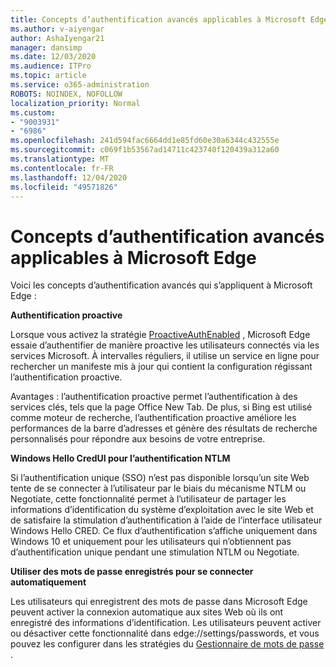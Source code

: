 ```yaml
---
title: Concepts d’authentification avancés applicables à Microsoft Edge
ms.author: v-aiyengar
author: AshaIyengar21
manager: dansimp
ms.date: 12/03/2020
ms.audience: ITPro
ms.topic: article
ms.service: o365-administration
ROBOTS: NOINDEX, NOFOLLOW
localization_priority: Normal
ms.custom:
- "9003931"
- "6986"
ms.openlocfilehash: 241d594fac6664dd1e85fd60e30a6344c432555e
ms.sourcegitcommit: c069f1b53567ad14711c423740f120439a312a60
ms.translationtype: MT
ms.contentlocale: fr-FR
ms.lasthandoff: 12/04/2020
ms.locfileid: "49571826"
---
```

# <a name="advanced-authentication-concepts-applicable-to-microsoft-edge"></a>Concepts d’authentification avancés applicables à Microsoft Edge

Voici les concepts d’authentification avancés qui s’appliquent à Microsoft Edge :

**Authentification proactive**

Lorsque vous activez la stratégie [ProactiveAuthEnabled](https://go.microsoft.com/fwlink/?linkid=2134621) , Microsoft Edge essaie d’authentifier de manière proactive les utilisateurs connectés via les services Microsoft. À intervalles réguliers, il utilise un service en ligne pour rechercher un manifeste mis à jour qui contient la configuration régissant l’authentification proactive.

Avantages : l’authentification proactive permet l’authentification à des services clés, tels que la page Office New Tab. De plus, si Bing est utilisé comme moteur de recherche, l’authentification proactive améliore les performances de la barre d’adresses et génère des résultats de recherche personnalisés pour répondre aux besoins de votre entreprise.

**Windows Hello CredUI pour l’authentification NTLM**

Si l’authentification unique (SSO) n’est pas disponible lorsqu’un site Web tente de se connecter à l’utilisateur par le biais du mécanisme NTLM ou Negotiate, cette fonctionnalité permet à l’utilisateur de partager les informations d’identification du système d’exploitation avec le site Web et de satisfaire la stimulation d’authentification à l’aide de l’interface utilisateur Windows Hello CRED. Ce flux d’authentification s’affiche uniquement dans Windows 10 et uniquement pour les utilisateurs qui n’obtiennent pas d’authentification unique pendant une stimulation NTLM ou Negotiate.

**Utiliser des mots de passe enregistrés pour se connecter automatiquement**

Les utilisateurs qui enregistrent des mots de passe dans Microsoft Edge peuvent activer la connexion automatique aux sites Web où ils ont enregistré des informations d’identification. Les utilisateurs peuvent activer ou désactiver cette fonctionnalité dans edge://settings/passwords, et vous pouvez les configurer dans les stratégies du [Gestionnaire de mots de passe](https://go.microsoft.com/fwlink/?linkid=2134622) .
